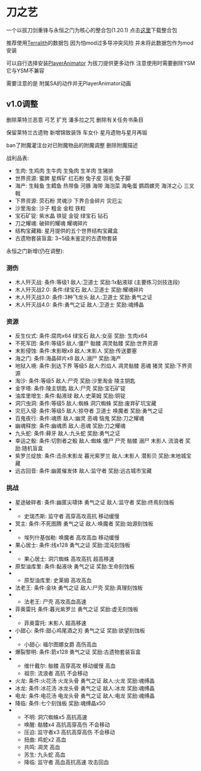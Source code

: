 # 刀之艺
一个以拔刀剑重锋与永恒之门为核心的整合包(1.20.1) 点击[这里](https://github.com/ALINGCAT/BladesArt/releases)下载整合包

推荐使用[Terralith](https://www.mcmod.cn/class/4557.html)的数据包
因为怕mod过多导冲突风险 并未将此数据包作为mod安装

可以自行选择安装[PlayerAnimator](https://www.mcmod.cn/class/7487.html) 为拔刀提供更多动作 注意使用时需要删除YSM 它与YSM不兼容

需要注意的是 附属SA的动作并无PlayerAnimator动画

## v1.0调整
删除莱特兰恶意 弓艺 扩充 潘多拉之咒 删除有关任务书条目

保留莱特兰古遗物 新增锦致装饰 车女仆 星月遗物与星月再锻

ban了附魔灌注台对已附魔物品的附魔调整 删除附魔描述

战利品表:
- 生肉: 生鸡肉 生牛肉 生兔肉 生羊肉 生猪排
- 世界资源: 蜜脾 星辉矿 红石粉 兔子皮 羽毛 兔子脚
- 海产: 生鲑鱼 生鳕鱼 热带鱼 河豚 海带 海泡菜 海龟蛋 鹦鹉螺壳 海洋之心 三叉戟
- 下界资源: 荧石粉 灵魂沙 下界合金碎片 灾厄尘
- 沙里淘金: 沙子 粗金 金粒 铁粒
- 宝石矿锭: 紫水晶 铁锭 金锭 绿宝石 钻石
- 刀之耀魂: 破碎的耀魂 耀魂碎片
- 结构宝藏箱: 星月提供的五个世界结构宝藏盒
- 古遗物套装盲盒: 3~5级未鉴定的古遗物套装

永恒之门新增(仍在调整):
### 测伤
- 木人歼灭战: 条件:等级1 敌人:卫道士 奖励:1x黏液球 (主要练习剑技连段)
- 木人歼灭战2.0: 条件:绿宝石 敌人:卫道士 奖励:耀魂碎片
- 木人歼灭战3.0: 条件:3种飞龙头 敌人:卫道士 奖励:勇气之证
- 木人歼灭战4.0: 条件:勇气之证 敌人:卫道士 奖励:魂缚晶
### 资源
- 反生仪式: 条件:腐肉x64 绿宝石 敌人:女巫 奖励: 生肉x64
- 不死军团: 条件:等级5 敌人:僵尸 骷髅 凋灵骷髅 奖励:世界资源
- 末影侵蚀: 条件:末影眼x8 敌人:末影人 奖励:传送要塞
- 海之门: 条件:海晶碎片x8 敌人:溺尸 奖励:海产
- 地狱入境: 条件:到达下界 等级5 敌人:烈焰人 凋灵骷髅 恶魂 猪灵 奖励:下界资源
- 淘沙: 条件:等级5 敌人:尸壳 奖励:沙里淘金 陵主钥匙
- 金字塔: 条件:陵主钥匙 敌人:尸壳 奖励:宝石矿锭
- 油库里增生: 条件:黏液球 敌人:史莱姆 奖励:铜锭
- 洞穴虫洞: 条件:等级5 敌人:蜘蛛 洞穴蜘蛛 奖励:废弃矿坑宝藏
- 灾厄入侵: 条件:等级5 敌人:掠夺者 卫道士 唤魔者 奖励:勇气之证
- 百鬼夜行: 条件:魂质 敌人:幽灵 恶魂 恼鬼 奖励:刀之耀魂
- 幽魂释放: 条件:幽魂质 敌人:恶魂 奖励:刀之耀魂
- 九头蛇: 条件:藓牙 敌人:九头蛇 奖励:勇气之证
- 幸运之骰: 条件:切割者之骰 敌人:蜘蛛 僵尸 尸壳 骷髅 溺尸 末影人 流浪者 奖励:随机盲盒
- 紫罗兰绽放: 条件:击杀末影龙 暮光紫罗兰 敌人:末影人 潜影贝 奖励:末地城宝藏
- 远古回音: 条件:幽匿催发体 敌人:监守者 奖励:远古城市宝藏
### 挑战
- 星途破碎者: 条件:幽匿尖啸体 勇气之证 敌人:监守者 奖励:终焉刻蚀板
- - 史瑞杰斯: 监守者 高穿高攻高抗 移动缓慢
- 冥主: 条件:不死图腾 勇气之证 敌人:唤魔者 奖励:始源刻蚀板
- - 埃列什基伽勒: 唤魔者 高攻高血 移动缓慢
- 果心居士: 条件:线x128 勇气之证 奖励:混沌刻蚀板
- - 果心居士: 洞穴蜘蛛 高攻高抗 超高移速
- 原型油库里: 条件:黏液块 勇气之证 奖励:生命刻蚀板
- - 原型油库里: 史莱姆 高攻高血
- 法老王: 条件:金块 勇气之证 敌人:尸壳 奖励:真理刻蚀板
- - 法老王: 尸壳 高攻高血高速
- 菲奥雷托 条件:暮光紫罗兰 勇气之证 奖励:虚无刻蚀板
- - 菲奥雷托: 末影人 超高移速
- 小甜心: 条件:甜心鸡尾酒之刃 勇气之证 奖励:欲望刻蚀板
- - 小甜心: 福尔图娜女爵 高伤高血
- 爆裂黎明: 条件:箭x128 勇气之证 奖励:古遗物套装盲盒
- - 维什戴尔: 骷髅 高穿高攻 移动缓慢 高血
  - 祖宗: 流浪者 高抗 不会移动
- 火龙: 条件:火花汤 火龙头骨 勇气之证 敌人:火龙 奖励:魂缚晶
- 冰龙: 条件:冰花汤 冰龙头骨 勇气之证 敌人:冰龙 奖励:魂缚晶
- 电龙: 条件:电花汤 电龙头骨 勇气之证 敌人:电龙 奖励:魂缚晶
- 降临: 条件:七个刻蚀板 奖励:魂缚晶x50
- - 不明: 洞穴蜘蛛x5 高抗高速
  - 唤醒: 骷髅x4 高抗高穿高伤 不会移动
  - 压迫: 监守者x3 高抗高穿高伤 不会移动
  - 扭曲: 鸡蛇x2 高血
  - 共鸣: 凋灵 高血
  - 苏生: 九头蛇 高血
  - 降临: 监守者 高血高抗高速 攻击回血
